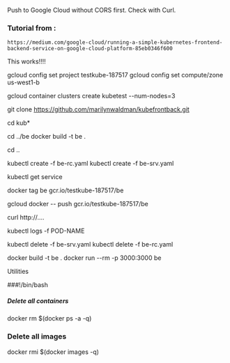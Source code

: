 
Push to Google Cloud without CORS first.  Check with Curl.

### Tutorial from :
    https://medium.com/google-cloud/running-a-simple-kubernetes-frontend-backend-service-on-google-cloud-platform-85eb0346f600

This works!!!!


gcloud config set project testkube-187517
gcloud config set compute/zone us-west1-b 

gcloud container clusters create kubetest --num-nodes=3

git clone https://github.com/marilynwaldman/kubefrontback.git

cd kub*


cd ../be
   docker build -t be .

cd ..

kubectl create -f  be-rc.yaml
kubectl create -f  be-srv.yaml

kubectl get service


docker tag be gcr.io/testkube-187517/be


gcloud docker -- push gcr.io/testkube-187517/be

curl http://....

kubectl logs -f POD-NAME

kubectl delete -f  be-srv.yaml
kubectl delete -f  be-rc.yaml







docker build -t be .
docker run --rm -p 3000:3000 be

Utilities

###!/bin/bash
##### Delete all containers
docker rm $(docker ps -a -q)
### Delete all images
docker rmi $(docker images -q)